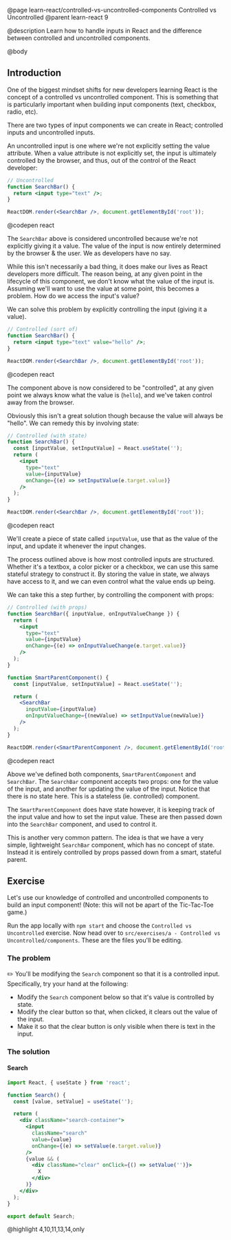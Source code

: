 @page learn-react/controlled-vs-uncontrolled-components Controlled vs Uncontrolled
@parent learn-react 9

@description Learn how to handle inputs in React and the difference between controlled and uncontrolled components.

@body

## Introduction

One of the biggest mindset shifts for new developers learning React is the concept of a controlled vs uncontrolled component. This is something that is particularly important when building input components (text, checkbox, radio, etc).

There are two types of input components we can create in React; controlled inputs and uncontrolled inputs.

An uncontrolled input is one where we're not explicitly setting the value attribute. When a value attribute is not explicitly set, the input is ultimately controlled by the browser, and thus, out of the control of the React developer:

```jsx
// Uncontrolled
function SearchBar() {
  return <input type="text" />;
}

ReactDOM.render(<SearchBar />, document.getElementById('root'));
```

@codepen react

The `SearchBar` above is considered uncontrolled because we're not explicitly giving it a value. The value of the input is now entirely determined by the browser & the user. We as developers have no say.

While this isn't necessarily a bad thing, it does make our lives as React developers more difficult. The reason being, at any given point in the lifecycle of this component, we don't know what the value of the input is. Assuming we'll want to use the value at some point, this becomes a problem. How do we access the input's value?

We can solve this problem by explicitly controlling the input (giving it a value).

```jsx
// Controlled (sort of)
function SearchBar() {
  return <input type="text" value="hello" />;
}

ReactDOM.render(<SearchBar />, document.getElementById('root'));
```

@codepen react

The component above is now considered to be "controlled", at any given point we always know what the value is (`hello`), and we've taken control away from the browser.

Obviously this isn't a great solution though because the value will always be "hello". We can remedy this by involving state:

```jsx
// Controlled (with state)
function SearchBar() {
  const [inputValue, setInputValue] = React.useState('');
  return (
    <input
      type="text"
      value={inputValue}
      onChange={(e) => setInputValue(e.target.value)}
    />
  );
}

ReactDOM.render(<SearchBar />, document.getElementById('root'));
```

@codepen react

We'll create a piece of state called `inputValue`, use that as the value of the input, and update it whenever the input changes.

The process outlined above is how most controlled inputs are structured. Whether it's a textbox, a color picker or a checkbox, we can use this same stateful strategy to construct it. By storing the value in state, we always have access to it, and we can even control what the value ends up being.

We can take this a step further, by controlling the component with props:

```jsx
// Controlled (with props)
function SearchBar({ inputValue, onInputValueChange }) {
  return (
    <input
      type="text"
      value={inputValue}
      onChange={(e) => onInputValueChange(e.target.value)}
    />
  );
}

function SmartParentComponent() {
  const [inputValue, setInputValue] = React.useState('');

  return (
    <SearchBar
      inputValue={inputValue}
      onInputValueChange={(newValue) => setInputValue(newValue)}
    />
  );
}

ReactDOM.render(<SmartParentComponent />, document.getElementById('root'));
```

@codepen react

Above we've defined both components, `SmartParentComponent` and `SearchBar`. The `SearchBar` component accepts two props: one for the value of the input, and another for updating the value of the input. Notice that there is no state here. This is a stateless (ie. controlled) component.

The `SmartParentComponent` does have state however, it is keeping track of the input value and how to set the input value. These are then passed down into the `SearchBar` component, and used to control it.

This is another very common pattern. The idea is that we have a very simple, lightweight `SearchBar` component, which has no concept of state. Instead it is entirely controlled by props passed down from a smart, stateful parent.

## Exercise

Let's use our knowledge of controlled and uncontrolled components to build an input component! (Note: this will not be apart of the Tic-Tac-Toe game.)

Run the app locally with `npm start` and choose the `Controlled vs Uncontrolled` exercise. Now head over to `src/exercises/a - Controlled vs Uncontrolled/components`. These are the files you'll be editing.

### The problem

✏️ You'll be modifying the `Search` component so that it is a controlled input. Specifically, try your hand at the following:

- Modify the `Search` component below so that it's value is controlled by state.
- Modify the clear button so that, when clicked, it clears out the value of the input.
- Make it so that the clear button is only visible when there is text in the input.

### The solution

#### Search

```jsx
import React, { useState } from 'react';

function Search() {
  const [value, setValue] = useState('');

  return (
    <div className="search-container">
      <input
        className="search"
        value={value}
        onChange={(e) => setValue(e.target.value)}
      />
      {value && (
        <div className="clear" onClick={() => setValue('')}>
          X
        </div>
      )}
    </div>
  );
}

export default Search;
```

@highlight 4,10,11,13,14,only
